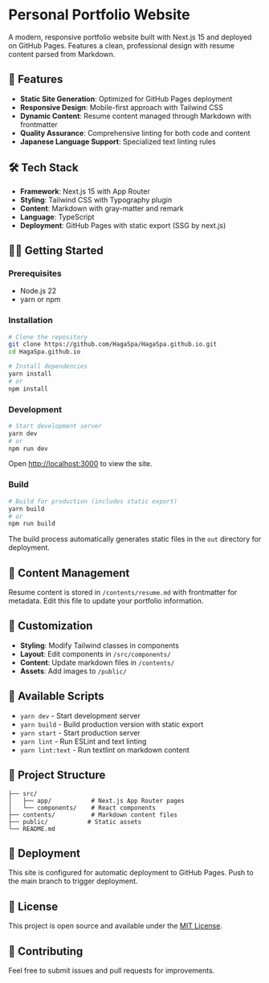 # Personal Portfolio Website

A modern, responsive portfolio website built with Next.js 15 and deployed on GitHub Pages. Features a clean, professional design with resume content parsed from Markdown.

## 🚀 Features

- **Static Site Generation**: Optimized for GitHub Pages deployment
- **Responsive Design**: Mobile-first approach with Tailwind CSS
- **Dynamic Content**: Resume content managed through Markdown with frontmatter
- **Quality Assurance**: Comprehensive linting for both code and content
- **Japanese Language Support**: Specialized text linting rules

## 🛠️ Tech Stack

- **Framework**: Next.js 15 with App Router
- **Styling**: Tailwind CSS with Typography plugin
- **Content**: Markdown with gray-matter and remark
- **Language**: TypeScript
- **Deployment**: GitHub Pages with static export (SSG by next.js)

## 🏃‍♂️ Getting Started

### Prerequisites
- Node.js 22
- yarn or npm

### Installation

```bash
# Clone the repository
git clone https://github.com/HagaSpa/HagaSpa.github.io.git
cd HagaSpa.github.io

# Install dependencies
yarn install
# or
npm install
```

### Development

```bash
# Start development server
yarn dev
# or
npm run dev
```

Open [http://localhost:3000](http://localhost:3000) to view the site.

### Build

```bash
# Build for production (includes static export)
yarn build
# or
npm run build
```

The build process automatically generates static files in the `out` directory for deployment.

## 📝 Content Management

Resume content is stored in `/contents/resume.md` with frontmatter for metadata. Edit this file to update your portfolio information.

## 🎨 Customization

- **Styling**: Modify Tailwind classes in components
- **Layout**: Edit components in `/src/components/`
- **Content**: Update markdown files in `/contents/`
- **Assets**: Add images to `/public/`

## 🔧 Available Scripts

- `yarn dev` - Start development server
- `yarn build` - Build production version with static export
- `yarn start` - Start production server
- `yarn lint` - Run ESLint and text linting
- `yarn lint:text` - Run textlint on markdown content

## 📁 Project Structure

```
├── src/
│   ├── app/           # Next.js App Router pages
│   └── components/    # React components
├── contents/          # Markdown content files
├── public/           # Static assets
└── README.md
```

## 🚀 Deployment

This site is configured for automatic deployment to GitHub Pages. Push to the main branch to trigger deployment.

## 📄 License

This project is open source and available under the [MIT License](LICENSE).

## 🤝 Contributing

Feel free to submit issues and pull requests for improvements.
